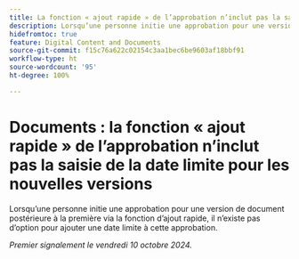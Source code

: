 ```yaml
---
title: La fonction « ajout rapide » de l’approbation n’inclut pas la saisie de la date limite pour les nouvelles versions
description: Lorsqu’une personne initie une approbation pour une version de document postérieure à la première via la fonction d’ajout rapide, il n’existe pas d’option pour ajouter une date limite à cette approbation.
hidefromtoc: true
feature: Digital Content and Documents
source-git-commit: f15c76a622c02154c3aa1bec6be9603af18bbf91
workflow-type: ht
source-wordcount: '95'
ht-degree: 100%

---
```


# Documents : la fonction « ajout rapide » de l’approbation n’inclut pas la saisie de la date limite pour les nouvelles versions

Lorsqu’une personne initie une approbation pour une version de document postérieure à la première via la fonction d’ajout rapide, il n’existe pas d’option pour ajouter une date limite à cette approbation.

_Premier signalement le vendredi 10 octobre 2024._
